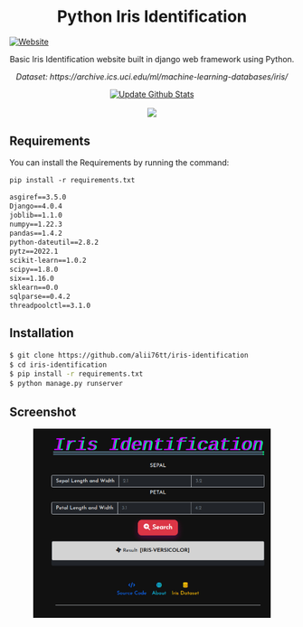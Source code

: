 <h1 align='center'>Python Iris Identification</h1>
<a align='center'target="_blank" href="https://iris-identification.herokuapp.com/"><img alt="Website" src="https://camo.githubusercontent.com/6445e675c041a11811fdecd07f54540b2111105f0d7698f856680f276d8dd338/68747470733a2f2f6865726f6b752d62616467652e6865726f6b756170702e636f6d2f3f6170703d6865726f6b752d6261646765"></a>

<p align='center'>Basic Iris Identification website built in django web framework using Python.</p>
<p align='center' style="font-style: italic;">Dataset: https://archive.ics.uci.edu/ml/machine-learning-databases/iris/</p>



<p align="center">
    <a href="https://iris-identification.herokuapp.com/">
        <img src="https://www.kindpng.com/picc/m/669-6692840_heroku-hd-png-download.png" style="width: 10em;"
            alt="Update Github Stats" title="heroku">
    </a>
</p>

<p align='center'>
    <img align="center" src="https://im5.ezgif.com/tmp/ezgif-5-c8613c878f.gif" style="max-width:25em">
</p>


## Requirements
You can install the Requirements by running the command:

```
pip install -r requirements.txt
```

```
asgiref==3.5.0
Django==4.0.4
joblib==1.1.0
numpy==1.22.3
pandas==1.4.2
python-dateutil==2.8.2
pytz==2022.1
scikit-learn==1.0.2
scipy==1.8.0
six==1.16.0
sklearn==0.0
sqlparse==0.4.2
threadpoolctl==3.1.0
```

## Installation
```sh
$ git clone https://github.com/alii76tt/iris-identification
$ cd iris-identification
$ pip install -r requirements.txt
$ python manage.py runserver
```

## Screenshot
<p align='center'>
    <img align="center" src="./1.jpg" style="margin-bottom: 15px;max-width:30em">
</p>

